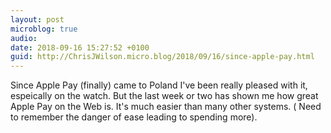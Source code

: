 ```yaml
---
layout: post
microblog: true
audio: 
date: 2018-09-16 15:27:52 +0100
guid: http://ChrisJWilson.micro.blog/2018/09/16/since-apple-pay.html
---
```

Since Apple Pay (finally) came to Poland I've been really pleased with it, espeically on the watch. But the last week or two has shown me how great Apple Pay on the Web is. It's much easier than many other systems. ( Need to remember the danger of ease leading to spending more).
